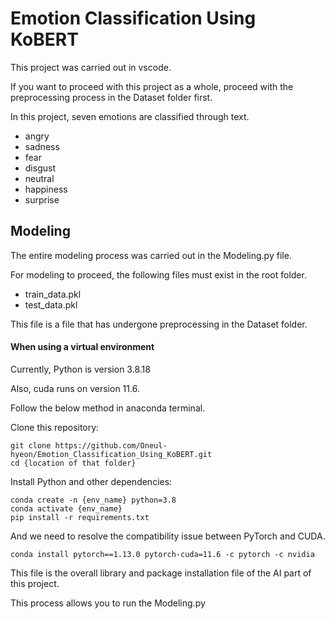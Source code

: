 # Emotion Classification Using KoBERT
This project was carried out in vscode.

If you want to proceed with this project as a whole, proceed with the preprocessing process in the Dataset folder first.

In this project, seven emotions are classified through text.

- angry
- sadness
- fear
- disgust
- neutral
- happiness
- surprise

## Modeling
The entire modeling process was carried out in the Modeling.py file.

For modeling to proceed, the following files must exist in the root folder.

- train_data.pkl
- test_data.pkl

This file is a file that has undergone preprocessing in the Dataset folder.

#### When using a virtual environment
Currently, Python is version 3.8.18

Also, cuda runs on version 11.6.

Follow the below method in anaconda terminal.

Clone this repository:

```
git clone https://github.com/Oneul-hyeon/Emotion_Classification_Using_KoBERT.git
cd {location of that folder}
```

Install Python and other dependencies:

```
conda create -n {env_name} python=3.8
conda activate {env_name}
pip install -r requirements.txt
```

And we need to resolve the compatibility issue between PyTorch and CUDA.

```
conda install pytorch==1.13.0 pytorch-cuda=11.6 -c pytorch -c nvidia

```

This file is the overall library and package installation file of the AI part of this project.

This process allows you to run the Modeling.py
